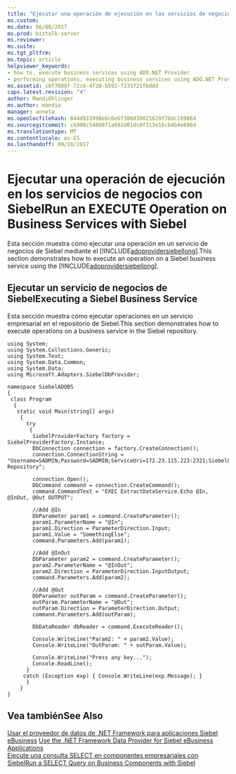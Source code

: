 ```yaml
---
title: "Ejecutar una operación de ejecución en los servicios de negocios con Siebel | Documentos de Microsoft"
ms.custom: 
ms.date: 06/08/2017
ms.prod: biztalk-server
ms.reviewer: 
ms.suite: 
ms.tgt_pltfrm: 
ms.topic: article
helpviewer_keywords:
- how to, execute business services using ADO.NET Provider
- performing operations, executing business services using ADO.NET Provider
ms.assetid: c8f7888f-72c6-4f20-b592-f233721fbddd
caps.latest.revision: "4"
author: MandiOhlinger
ms.author: mandia
manager: anneta
ms.openlocfilehash: 644d915998e6c6e6f386d30021629f78dc109864
ms.sourcegitcommit: cb908c540d8f1a692d01dc8f313e16cb4b4e696d
ms.translationtype: MT
ms.contentlocale: es-ES
ms.lasthandoff: 09/20/2017
---
```

# <a name="run-an-execute-operation-on-business-services-with-siebel"></a><span data-ttu-id="5bd5b-102">Ejecutar una operación de ejecución en los servicios de negocios con Siebel</span><span class="sxs-lookup"><span data-stu-id="5bd5b-102">Run an EXECUTE Operation on Business Services with Siebel</span></span>
<span data-ttu-id="5bd5b-103">Esta sección muestra cómo ejecutar una operación en un servicio de negocios de Siebel mediante el [!INCLUDE[adoprovidersiebellong](../../includes/adoprovidersiebellong-md.md)].</span><span class="sxs-lookup"><span data-stu-id="5bd5b-103">This section demonstrates how to execute an operation on a Siebel business service using the [!INCLUDE[adoprovidersiebellong](../../includes/adoprovidersiebellong-md.md)].</span></span>  
  
## <a name="executing-a-siebel-business-service"></a><span data-ttu-id="5bd5b-104">Ejecutar un servicio de negocios de Siebel</span><span class="sxs-lookup"><span data-stu-id="5bd5b-104">Executing a Siebel Business Service</span></span>  
 <span data-ttu-id="5bd5b-105">Esta sección muestra cómo ejecutar operaciones en un servicio empresarial en el repositorio de Siebel.</span><span class="sxs-lookup"><span data-stu-id="5bd5b-105">This section demonstrates how to execute operations on a business service in the Siebel repository.</span></span>  
  
```  
using System;  
using System.Collections.Generic;  
using System.Text;  
using System.Data.Common;  
using System.Data;  
using Microsoft.Adapters.SiebelDbProvider;  
  
namespace SiebelADOBS  
{  
 class Program  
  {  
   static void Main(string[] args)  
    {  
      try  
       {  
        SiebelProviderFactory factory = SiebelProviderFactory.Instance;  
        DbConnection connection = factory.CreateConnection();  
        connection.ConnectionString = "Username=SADMIN;Password=SADMIN;ServiceUri=172.23.115.223:2321;SiebelObjectManager=SSEObjMgr;SiebelEnterpriseServer=ent771;Language=enu;SiebelRepository=Siebel Repository";  
  
        connection.Open();  
        DbCommand command = connection.CreateCommand();  
        command.CommandText = "EXEC ExtractDataService.Echo @In, @InOut, @Out OUTPUT";  
  
        //Add @In  
        DbParameter param1 = command.CreateParameter();  
        param1.ParameterName = "@In";  
        param1.Direction = ParameterDirection.Input;  
        param1.Value = "SomethingElse";  
        command.Parameters.Add(param1);  
  
        //Add @InOut  
        DbParameter param2 = command.CreateParameter();  
        param2.ParameterName = "@InOut";  
        param2.Direction = ParameterDirection.InputOutput;  
        command.Parameters.Add(param2);  
  
        //Add @Out  
        DbParameter outParam = command.CreateParameter();  
        outParam.ParameterName = "@Out";  
        outParam.Direction = ParameterDirection.Output;  
        command.Parameters.Add(outParam);  
  
        DbDataReader dbReader = command.ExecuteReader();  
  
        Console.WriteLine("Param2: " + param2.Value);  
        Console.WriteLine("OutParam: " + outParam.Value);  
  
        Console.WriteLine("Press any key...");  
        Console.ReadLine();  
      }  
     catch (Exception exp) { Console.WriteLine(exp.Message); }  
      }  
    }  
}  
```  
  
## <a name="see-also"></a><span data-ttu-id="5bd5b-106">Vea también</span><span class="sxs-lookup"><span data-stu-id="5bd5b-106">See Also</span></span>  
 <span data-ttu-id="5bd5b-107">[Usar el proveedor de datos de .NET Framework para aplicaciones Siebel eBusiness](../../adapters-and-accelerators/adapter-siebel/use-the-net-framework-data-provider-for-siebel-ebusiness-applications.md) </span><span class="sxs-lookup"><span data-stu-id="5bd5b-107">[Use the .NET Framework Data Provider for Siebel eBusiness Applications](../../adapters-and-accelerators/adapter-siebel/use-the-net-framework-data-provider-for-siebel-ebusiness-applications.md) </span></span>  
 [<span data-ttu-id="5bd5b-108">Ejecute una consulta SELECT en componentes empresariales con Siebel</span><span class="sxs-lookup"><span data-stu-id="5bd5b-108">Run a SELECT Query on Business Components with Siebel</span></span>](../../adapters-and-accelerators/adapter-siebel/run-a-select-query-on-business-components-with-siebel.md)